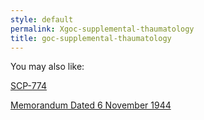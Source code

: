 ```yaml
---
style: default
permalink: Xgoc-supplemental-thaumatology
title: goc-supplemental-thaumatology
---
```

You may also like:

[SCP-774](http://scp-wiki.net/scp-774)

[Memorandum Dated 6 November 1944](http://scp-wiki.net/memorandum-dated-6-november-1944)
